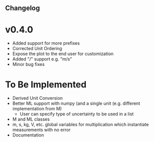 ## Changelog

# v0.4.0

- Added support for more prefixes
- Corrected Unit Ordering
- Expose the plot to the end user for customization
- Added "/" support e.g. "m/s"
- Minor bug fixes

# To Be Implemented

- Derived Unit Conversion
- Better ML support with numpy (and a single unit (e.g. different implementation from M)
    - User can specify type of uncertainty to be used in a list
- M and ML classes
- m, s, kg, V, etc. global variables for multiplication which instantiate measurements with no error
- Documentation